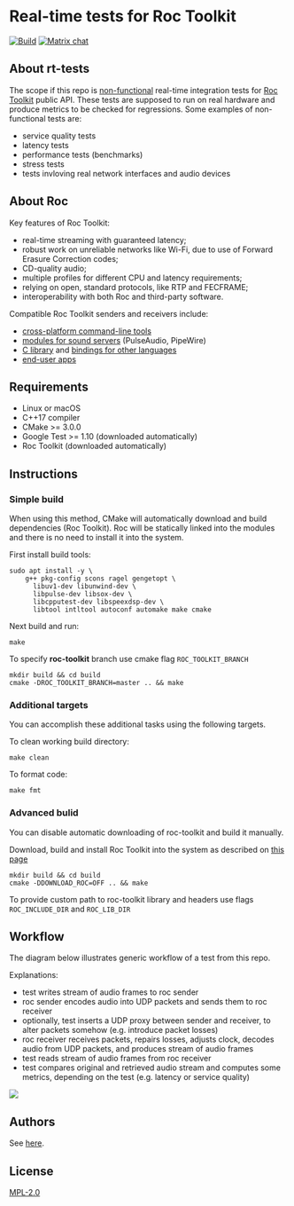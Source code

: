 # Real-time tests for Roc Toolkit

[![Build](https://github.com/roc-streaming/rt-tests/workflows/build/badge.svg?branch=main)](https://github.com/roc-streaming/rt-tests/actions/workflows/build.yml?query=branch%3Amain) [![Matrix chat](https://matrix.to/img/matrix-badge.svg)](https://app.element.io/#/room/#roc-streaming:matrix.org)

About rt-tests
--------------

The scope if this repo is [non-functional](https://en.wikipedia.org/wiki/Non-functional_testing) real-time integration tests for [Roc Toolkit](https://github.com/roc-streaming/roc-toolkit) public API. These tests are supposed to run on real hardware and produce metrics to be checked for regressions. Some examples of non-functional tests are:

* service quality tests
* latency tests
* performance tests (benchmarks)
* stress tests
* tests invloving real network interfaces and audio devices

About Roc
---------

Key features of Roc Toolkit:

* real-time streaming with guaranteed latency;
* robust work on unreliable networks like Wi-Fi, due to use of Forward Erasure Correction codes;
* CD-quality audio;
* multiple profiles for different CPU and latency requirements;
* relying on open, standard protocols, like RTP and FECFRAME;
* interoperability with both Roc and third-party software.

Compatible Roc Toolkit senders and receivers include:

* [cross-platform command-line tools](https://roc-streaming.org/toolkit/docs/tools/command_line_tools.html)
* [modules for sound servers](https://roc-streaming.org/toolkit/docs/tools/sound_server_modules.html) (PulseAudio, PipeWire)
* [C library](https://roc-streaming.org/toolkit/docs/api.html) and [bindings for other languages](https://roc-streaming.org/toolkit/docs/api/bindings.html)
* [end-user apps](https://roc-streaming.org/toolkit/docs/tools/applications.html)

Requirements
------------

* Linux or macOS
* C++17 compiler
* CMake >= 3.0.0
* Google Test >= 1.10 (downloaded automatically)
* Roc Toolkit (downloaded automatically)

Instructions
------------

### Simple build
When using this method, CMake will automatically download and build dependencies (Roc Toolkit). Roc will be statically linked into the modules and there is no need to install it into the system.

First install build tools:

```
sudo apt install -y \
    g++ pkg-config scons ragel gengetopt \
      libuv1-dev libunwind-dev \
      libpulse-dev libsox-dev \
      libcpputest-dev libspeexdsp-dev \
      libtool intltool autoconf automake make cmake
```

Next build and run:

```
make
```

To specify **roc-toolkit** branch use cmake flag `ROC_TOOLKIT_BRANCH`

```
mkdir build && cd build
cmake -DROC_TOOLKIT_BRANCH=master .. && make
```
### Additional targets

You can accomplish these additional tasks using the following targets.

To clean working build directory:

```
make clean
```

To format code:

```
make fmt
```

### Advanced bulid

You can disable automatic downloading of roc-toolkit and build it manually.

Download, build and install Roc Toolkit into the system as described on [this page](https://roc-streaming.org/toolkit/docs/building/user_cookbook.html)

```
mkdir build && cd build
cmake -DDOWNLOAD_ROC=OFF .. && make
```
To provide custom path to roc-toolkit library and headers use flags
`ROC_INCLUDE_DIR` and `ROC_LIB_DIR`



Workflow
--------

The diagram below illustrates generic workflow of a test from this repo.

Explanations:

* test writes stream of audio frames to roc sender
* roc sender encodes audio into UDP packets and sends them to roc receiver
* optionally, test inserts a UDP proxy between sender and receiver, to alter packets somehow (e.g. introduce packet losses)
* roc receiver receives packets, repairs losses, adjusts clock, decodes audio from UDP packets, and produces stream of audio frames
* test reads stream of audio frames from roc receiver
* test compares original and retrieved audio stream and computes some metrics, depending on the test (e.g. latency or service quality)

![](./docs/workflow.drawio.png)

Authors
-------

See [here](https://github.com/roc-streaming/rt-tests/graphs/contributors).

License
-------

[MPL-2.0](LICENSE)
